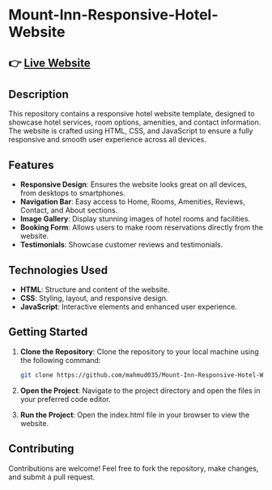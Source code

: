 # Mount-Inn-Responsive-Hotel-Website

<h2>👉 <a href="https://the-mount-inn.netlify.app/">Live Website</a></h2>

## Description

This repository contains a responsive hotel website template, designed to showcase hotel services, room options, amenities, and contact information. The website is crafted using HTML, CSS, and JavaScript to ensure a fully responsive and smooth user experience across all devices.

## Features

- **Responsive Design**: Ensures the website looks great on all devices, from desktops to smartphones.
- **Navigation Bar**: Easy access to Home, Rooms, Amenities, Reviews, Contact, and About sections.
- **Image Gallery**: Display stunning images of hotel rooms and facilities.
- **Booking Form**: Allows users to make room reservations directly from the website.
- **Testimonials**: Showcase customer reviews and testimonials.

## Technologies Used

- **HTML**: Structure and content of the website.
- **CSS**: Styling, layout, and responsive design.
- **JavaScript**: Interactive elements and enhanced user experience.

## Getting Started

1. **Clone the Repository**: Clone the repository to your local machine using the following command:
   ```bash
   git clone https://github.com/mahmud035/Mount-Inn-Responsive-Hotel-Website.git
   ```
2. **Open the Project**: Navigate to the project directory and open the files in your preferred code editor.

3. **Run the Project**: Open the index.html file in your browser to view the website.

## Contributing

Contributions are welcome! Feel free to fork the repository, make changes, and submit a pull request.
